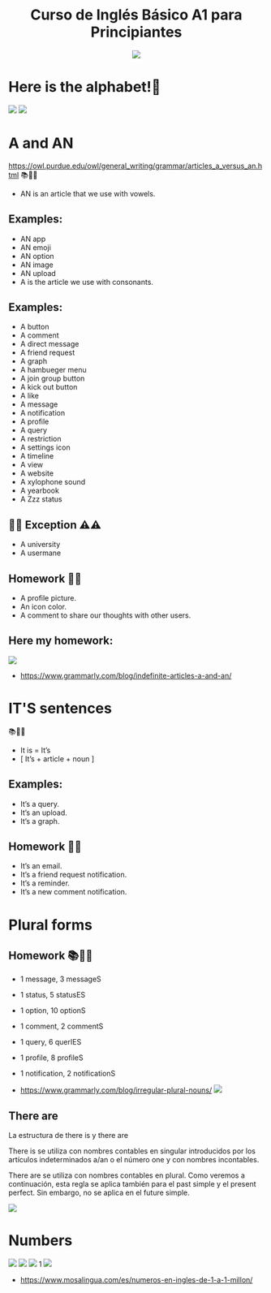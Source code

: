 <div align="center">
    <h1>Curso de Inglés Básico A1 para Principiantes</h1>
    <img src="https://static.platzi.com/cdn-cgi/image/width=1024,quality=50,format=auto/media/achievements/piezas-basic-english-course-beginners_badge-d884a9b2-fa4c-4821-b268-d4d5d0f10ab5.png" width="">
</div>

# Here is the alphabet!👀
![](https://static.platzi.com/media/user_upload/Captura%20de%20pantalla%202022-06-14%20085323-736a53a8-db72-4a6b-9e3c-74668c5b6358.jpg)
![](https://static.platzi.com/media/user_upload/the-english-alphabet.jpg.pagespeed.ce.7Z2Zr1QYsU-18b53e95-ae76-4976-b603-68537c7c42a8.jpg)

# A and AN

https://owl.purdue.edu/owl/general_writing/grammar/articles_a_versus_an.html
📚🍎✨
* AN is an article that we use with vowels.
## Examples:

* AN app
* AN emoji
* AN option
* AN image
* AN upload
* A is the article we use with consonants.
## Examples:

* A button
* A comment
* A direct message
* A friend request
* A graph
* A hambueger menu
* A join group button
* A kick out button
* A like
* A message
* A notification
* A profile
* A query
* A restriction
* A settings icon
* A timeline
* A view
* A website
* A xylophone sound
* A yearbook
* A Zzz status
## 🚧🚧 Exception ⚠️⚠️

* A university
* A usermane
## Homework 🍎📑

* A profile picture.
* An icon color.
* A comment to share our thoughts with other users.

## Here my homework:
![](https://static.platzi.com/media/user_upload/a-an%20exercise-1858f1a5-6cef-4e22-b945-4a8b98275dc3.jpg)
* https://www.grammarly.com/blog/indefinite-articles-a-and-an/

# IT'S sentences
📚🍎✨
* It is = It’s
* [ It’s + article + noun ]

## Examples:

* It’s a query.
* It’s an upload.
* It’s a graph.
## Homework 🍎📑

* It’s an email.
* It’s a friend request notification.
* It’s a reminder.
* It’s a new comment notification.

# Plural forms
## Homework 📚🍎✨

* 1 message, 3 messageS
* 1 status, 5 statusES
* 1 option, 10 optionS
* 1 comment, 2 commentS
* 1 query, 6 querIES
* 1 profile, 8 profileS
* 1 notification, 2 notificationS

* https://www.grammarly.com/blog/irregular-plural-nouns/
![](https://static.platzi.com/media/user_upload/platzo%204-82987dac-ace2-4131-b9cb-e40980341562.jpg)

## There are
La estructura de there is y there are

There is se utiliza con nombres contables en singular introducidos por los artículos indeterminados a/an o el número one y con nombres incontables.

There are se utiliza con nombres contables en plural. Como veremos a continuación, esta regla se aplica también para el past simple y el present perfect. Sin embargo, no se aplica en el future simple.

![](https://static.platzi.com/media/user_upload/platzo%205-c15e3888-282a-4401-802a-aeedad1030d0.jpg)

# Numbers
![](https://static.platzi.com/media/user_upload/platzo%206-7ca7503f-c4cd-40eb-b07a-9c875b19179f.jpg)
![](https://www.mosalingua.com/es/files/2017/08/numeros-en-ingles-del-1-al-100-1.jpg)
![](https://www.mosalingua.com/es/files/2017/08/Numeros-en-ingles-de-mil-a-un-millon-1.jpg)
1[](https://www.mosalingua.com/es/files/2017/08/Numeros-ordinales-en-ingles-1.jpg)
![](https://www.mosalingua.com/es/files/2017/08/fracciones-en-ingles.jpg)

* https://www.mosalingua.com/es/numeros-en-ingles-de-1-a-1-millon/

